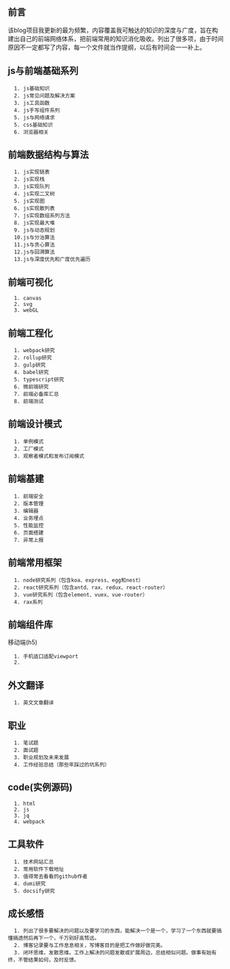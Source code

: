 ## 前言
该blog项目我更新的最为频繁，内容覆盖我可触达的知识的深度与广度，旨在构建出自己的前端网络体系，把前端常用的知识消化吸收。列出了很多项，由于时间原因不一定都写了内容，每一个文件就当作提纲，以后有时间会一一补上。

js与前端基础系列
---
```
  1. js基础知识
  2. js常见问题及解决方案
  3. js工具函数
  4. js手写组件系列
  5. js与网络请求
  5. css基础知识
  6. 浏览器相关
```

前端数据结构与算法
---
```
  1. js实现链表
  2. js实现栈
  3. js实现队列
  4. js实现二叉树
  5. js实现图
  6. js实现散列表
  7. js实现数组系列方法
  8. js实现最大堆
  9. js与动态规划
  10.js与分治算法
  11.js与贪心算法
  12.js与回溯算法
  13.js与深度优先和广度优先遍历 
```

前端可视化
---
```
  1. canvas
  2. svg
  3. webGL
```

前端工程化
---
```
  1. webpack研究
  2. rollup研究
  3. gulp研究
  4. babel研究
  5. typescript研究
  6. 微前端研究
  7. 前端必备库汇总
  8. 前端测试
```

前端设计模式
---
```
  1. 单例模式
  2. 工厂模式
  3. 观察者模式和发布订阅模式
```
前端基建
---
```
  1. 前端安全
  2. 版本管理
  3. 编辑器
  4. 业务埋点
  5. 性能监控
  6. 页面搭建
  7. 异常上报
```
前端常用框架  
---
```
  1. node研究系列（包含koa、express、egg和nest）
  2. react研究系列（包含antd、rax、redux、react-router）
  3. vue研究系列（包含element、vuex、vue-router）
  4. rax系列
```
前端组件库
---
移动端(h5)
```
  1. 手机适口适配viewport
  2. 
```
外文翻译   
---
```
  1. 英文文章翻译
```
职业   
---
```
  1. 笔试题    
  2. 面试题  
  3. 职业规划及未来发展  
  4. 工作经验总结（那些年踩过的坑系列）  
```
code(实例源码)  
---
```
  1. html  
  2. js
  3. jq
  4. webpack  
```
工具软件
---
```
  1. 技术网站汇总
  2. 常用软件下载地址
  3. 值得常去看看的github作者
  4. dumi研究
  5. docsify研究
```
成长感悟
---
```
  1. 列出了很多要解决的问题以及要学习的东西，能解决一个是一个，学习了一个东西就要搞懂搞透然后再下一个，千万别好高骛远。
  2. 博客记录要与工作息息相关，写博客目的是把工作做好做完美。  
  3. 闭环思维，发散思维。工作上解决的问题发散或扩展周边，总结相似问题。做事有始有终，不管结果如何，及时反馈。    
```